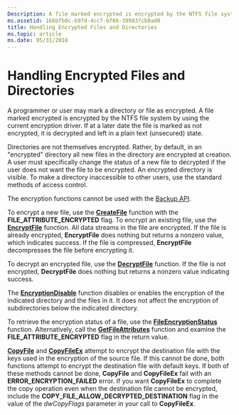 ```yaml
---
Description: A file marked encrypted is encrypted by the NTFS file system by using the current encryption driver.
ms.assetid: 166bfb8c-b97d-4cc7-bf6b-399837cb8ad0
title: Handling Encrypted Files and Directories
ms.topic: article
ms.date: 05/31/2018
---
```


# Handling Encrypted Files and Directories

A programmer or user may mark a directory or file as encrypted. A file marked encrypted is encrypted by the NTFS file system by using the current encryption driver. If at a later date the file is marked as not encrypted, it is decrypted and left in a plain text (unsecured) state.

Directories are not themselves encrypted. Rather, by default, in an "encrypted" directory all new files in the directory are encrypted at creation. A user must specifically change the status of a new file to decrypted if the user does not want the file to be encrypted. An encrypted directory is visible. To make a directory inaccessible to other users, use the standard methods of access control.

The encryption functions cannot be used with the [Backup API](https://msdn.microsoft.com/library/windows/desktop/aa362508).

To encrypt a new file, use the [**CreateFile**](/windows/desktop/api/FileAPI/nf-fileapi-createfilea) function with the **FILE\_ATTRIBUTE\_ENCRYPTED** flag. To encrypt an existing file, use the [**EncryptFile**](/windows/desktop/api/WinBase/nf-winbase-encryptfilea) function. All data streams in the file are encrypted. If the file is already encrypted, **EncryptFile** does nothing but returns a nonzero value, which indicates success. If the file is compressed, **EncryptFile** decompresses the file before encrypting it.

To decrypt an encrypted file, use the [**DecryptFile**](/windows/desktop/api/WinBase/nf-winbase-decryptfilea) function. If the file is not encrypted, **DecryptFile** does nothing but returns a nonzero value indicating success.

The [**EncryptionDisable**](/windows/desktop/api/WinEfs/nf-winefs-encryptiondisable) function disables or enables the encryption of the indicated directory and the files in it. It does not affect the encryption of subdirectories below the indicated directory.

To retrieve the encryption status of a file, use the [**FileEncryptionStatus**](/windows/desktop/api/WinBase/nf-winbase-fileencryptionstatusa) function. Alternatively, call the [**GetFileAttributes**](/windows/desktop/api/FileAPI/nf-fileapi-getfileattributesa) function and examine the **FILE\_ATTRIBUTE\_ENCRYPTED** flag in the return value.

[**CopyFile**](/windows/desktop/api/WinBase/nf-winbase-copyfile) and [**CopyFileEx**](/windows/desktop/api/WinBase/nf-winbase-copyfileexa) attempt to encrypt the destination file with the keys used in the encryption of the source file. If this cannot be done, both functions attempt to encrypt the destination file with default keys. If both of these methods cannot be done, **CopyFile** and **CopyFileEx** fail with an **ERROR\_ENCRYPTION\_FAILED** error. If you want **CopyFileEx** to complete the copy operation even when the destination file cannot be encrypted, include the **COPY\_FILE\_ALLOW\_DECRYPTED\_DESTINATION** flag in the value of the *dwCopyFlags* parameter in your call to **CopyFileEx**.

 

 



